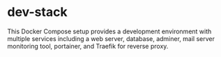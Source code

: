 # dev-stack
This Docker Compose setup provides a development environment with multiple services including a web server, database, adminer, mail server monitoring tool, portainer, and Traefik for reverse proxy.
